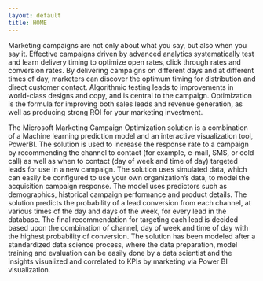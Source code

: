 ```yaml
---
layout: default
title: HOME
---
```


Marketing campaigns are not only about what you say, but also when you say it. Effective campaigns driven by advanced analytics systematically test and learn delivery timing to optimize open rates, click through rates and conversion rates. By delivering campaigns on different days and at different times of day, marketers can discover the optimum timing for distribution and direct customer contact. Algorithmic testing leads to improvements in world-class designs and copy, and is central to the campaign. Optimization is the formula for improving both sales leads and revenue generation, as well as producing strong ROI for your marketing investment.

The Microsoft Marketing Campaign Optimization solution is a combination of a Machine learning prediction model and an interactive visualization tool, PowerBI. The solution is used to increase the response rate to a campaign by recommending the channel to contact (for example, e-mail, SMS, or cold call) as well as when to contact (day of week and time of day) targeted leads for use in a new campaign. The solution uses simulated data, which can easily be configured to use your own organization’s data, to model the acquisition campaign response. The model uses predictors such as demographics, historical campaign performance and product details. The solution predicts the probability of a lead conversion from each channel, at various times of the day and days of the week, for every lead in the database. The final recommendation for targeting each lead is decided based upon the combination of channel, day of week and time of day with the highest probability of conversion. The solution has been modeled after a standardized data science process, where the data preparation, model training and evaluation can be easily done by a data scientist and the insights visualized and correlated to KPIs by marketing via Power BI visualization.





 



